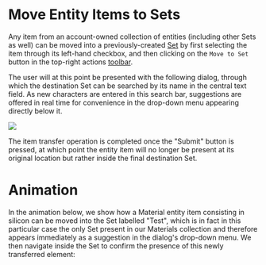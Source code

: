 # Move Entity Items to Sets

Any item from an account-owned collection of entities (including other Sets as well) can be moved into a previously-created [Set](../sets.md) by first selecting the item through its left-hand checkbox, and then clicking on the `Move to Set` button <i class="zmdi zmdi-square-right zmdi-hc-border"></i> in the top-right actions [toolbar](overview.md#actions-toolbar). 

The user will at this point be presented with the following dialog, through which the destination Set can be searched by its name in the central text field. As new characters are entered in this search bar, suggestions are offered in real time for convenience in the drop-down menu appearing directly below it. 

<img src="/images/move-to-set.png" > 

The item transfer operation is completed once the "Submit" button is pressed, at which point the entity item will no longer be present at its original location but rather inside the final destination Set. 

# Animation

In the animation below, we show how a Material entity item consisting in silicon can be moved into the Set labelled "Test", which is in fact in this particular case the only Set present in our Materials collection and therefore appears immediately as a suggestion in the dialog's drop-down menu. We then navigate inside the Set to confirm the presence of this newly transferred element:

<img data-gifffer="/images/Set-transfer-example.gif" />
